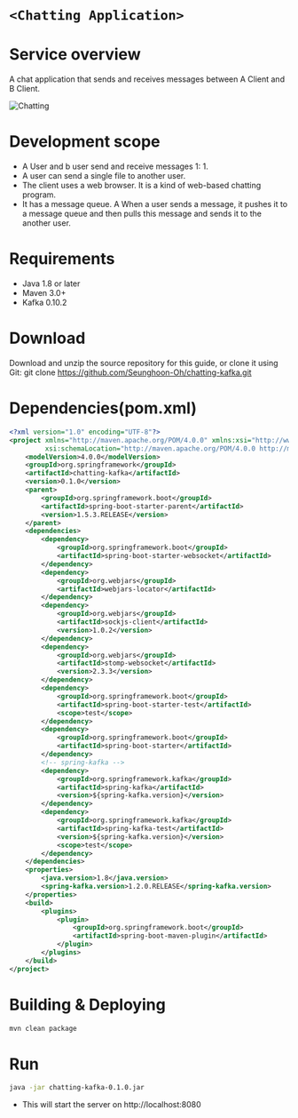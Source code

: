 # ``<Chatting Application>``

# Service overview
A chat application that sends and receives messages between A Client and B Client.


![Chatting](http://postfiles16.naver.net/MjAxNzA2MjhfMTc4/MDAxNDk4NjMwODY5MDY2.eSSK8vNm9ypMxMnllQAjkt3zmC77I2uG2rlVlSZWc_og.z8iwC9CaX36nPP7CrCrH430pAwHGRtPirSBnM-RxykYg.JPEG.jjiinn45/app.JPG?type=w3 "Chatting")




# Development scope
* A User and b user send and receive messages 1: 1.
* A user can send a single file to another user.
* The client uses a web browser. It is a kind of web-based chatting program.
* It has a message queue. A When a user sends a message, it pushes it to a message queue and then pulls this message and sends it to the another user.


# Requirements
* Java 1.8 or later
* Maven 3.0+
* Kafka 0.10.2

# Download
Download and unzip the source repository for this guide, or clone it using Git: git clone https://github.com/Seunghoon-Oh/chatting-kafka.git

# Dependencies(pom.xml)
```xml
<?xml version="1.0" encoding="UTF-8"?>
<project xmlns="http://maven.apache.org/POM/4.0.0" xmlns:xsi="http://www.w3.org/2001/XMLSchema-instance"
         xsi:schemaLocation="http://maven.apache.org/POM/4.0.0 http://maven.apache.org/xsd/maven-4.0.0.xsd">
    <modelVersion>4.0.0</modelVersion>
    <groupId>org.springframework</groupId>
    <artifactId>chatting-kafka</artifactId>
    <version>0.1.0</version>
    <parent>
        <groupId>org.springframework.boot</groupId>
        <artifactId>spring-boot-starter-parent</artifactId>
        <version>1.5.3.RELEASE</version>
    </parent>
    <dependencies>
        <dependency>
            <groupId>org.springframework.boot</groupId>
            <artifactId>spring-boot-starter-websocket</artifactId>
        </dependency>
        <dependency>
            <groupId>org.webjars</groupId>
            <artifactId>webjars-locator</artifactId>
        </dependency>
        <dependency>
            <groupId>org.webjars</groupId>
            <artifactId>sockjs-client</artifactId>
            <version>1.0.2</version>
        </dependency>
        <dependency>
            <groupId>org.webjars</groupId>
            <artifactId>stomp-websocket</artifactId>
            <version>2.3.3</version>
        </dependency>
        <dependency>
            <groupId>org.springframework.boot</groupId>
            <artifactId>spring-boot-starter-test</artifactId>
            <scope>test</scope>
        </dependency>
        <dependency>
            <groupId>org.springframework.boot</groupId>
            <artifactId>spring-boot-starter</artifactId>
        </dependency>
        <!-- spring-kafka -->
        <dependency>
            <groupId>org.springframework.kafka</groupId>
            <artifactId>spring-kafka</artifactId>
            <version>${spring-kafka.version}</version>
        </dependency>
        <dependency>
            <groupId>org.springframework.kafka</groupId>
            <artifactId>spring-kafka-test</artifactId>
            <version>${spring-kafka.version}</version>
            <scope>test</scope>
        </dependency>
    </dependencies>
    <properties>
        <java.version>1.8</java.version>
        <spring-kafka.version>1.2.0.RELEASE</spring-kafka.version>
    </properties>
    <build>
        <plugins>
            <plugin>
                <groupId>org.springframework.boot</groupId>
                <artifactId>spring-boot-maven-plugin</artifactId>
            </plugin>
        </plugins>
    </build>
</project>

```
# Building & Deploying
```bash
mvn clean package
```

# Run
```bash
java -jar chatting-kafka-0.1.0.jar
```
* This will start the server on http://localhost:8080
